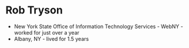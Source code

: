 # Rob Tryson
* New York State Office of Information Technology Services - WebNY - worked for just over a year
* Albany, NY - lived for 1.5 years
